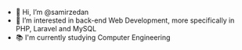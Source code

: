 - 👋 Hi, I’m @samirzedan
- 👀 I’m interested in back-end Web Development, more specifically in PHP, Laravel and MySQL
- 📚 I'm currently studying Computer Engineering
<!-- - 📫 How to reach me ... -->

<!---
samirzedan/samirzedan is a ✨ special ✨ repository because its `README.md` (this file) appears on your GitHub profile.
You can click the Preview link to take a look at your changes.
--->
